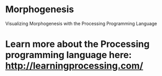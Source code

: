 # Morphogenesis
Visualizing Morphogenesis with the Processing Programming Language

# Learn more about the Processing programming language here: http://learningprocessing.com/
